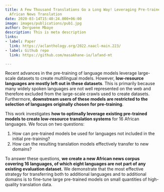 ```yaml
---
title: A Few Thousand Translations Go a Long Way! Leveraging Pre-trained Models for
  African News Translation
date: 2020-03-14T15:40:24.000+06:00
image: images/publications/pub1.jpg
author: Derguene Mbaye
description: This is meta description
links:
- label: Paper
  link: https://aclanthology.org/2022.naacl-main.223/
- label: Github repo
  link: https://github.com/masakhane-io/lafand-mt

---
```

Recent advances in the pre-training of language models leverage large-scale datasets to create multilingual models. However, **low-resource languages are mostly left out in these datasets**. This is primarily because many widely spoken languages are not well represented on the web and therefore excluded from the large-scale crawls used to create datasets. Furthermore, **downstream users of these models are restricted to the selection of languages originally chosen for pre-training**.

This work investigates **how to optimally leverage existing pre-trained models to create low-resource translation systems** for 16 African languages. We focus on two questions:

1. How can pre-trained models be used for languages not included in the initial pre-training?
2. How can the resulting translation models effectively transfer to new domains?

To answer these questions, **we create a new African news corpus covering 16 languages, of which eight languages are not part of any existing evaluation dataset.** We demonstrate that the most effective strategy for transferring both to additional languages and to additional domains is to fine-tune large pre-trained models on small quantities of high-quality translation data.